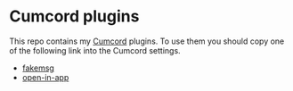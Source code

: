# Cumcord plugins

This repo contains my [Cumcord](https://github.com/Cumcord/Cumcord/) plugins. To use them you should copy one of the following link into the Cumcord settings.

- [fakemsg](https://cr3atable.github.io/CumcordPlugins/fakemsg)
- [open-in-app](https://cr3atable.github.io/CumcordPlugins/open-in-app)
